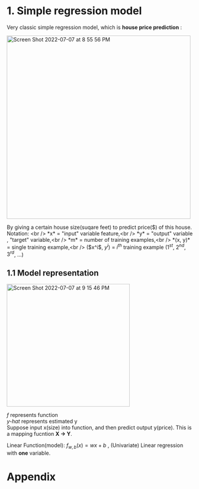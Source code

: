 # 1. Simple regression model
Very classic simple regression model, which is **house price prediction** :

<img width="496" alt="Screen Shot 2022-07-07 at 8 55 56 PM" src="https://user-images.githubusercontent.com/99445916/177895111-eefbb90c-6aa4-4624-8977-d92c301e14d3.png">

By giving a certain house size(suqare feet) to predict price($) of this house.
Notation: <br />
          *x* = "input" variable feature,<br />
          *y* = "output" variable , "target" variable,<br />
          *m* = number of training examples,<br />
          *(x, y)* = single training example,<br />
          ($x^i$, $y^i$) = $i^{th}$ training example ($1^{st}$, $2^{nd}$, $3^{rd}$, ...)<br />
## 1.1 Model representation


<img width="332" alt="Screen Shot 2022-07-07 at 9 15 46 PM" src="https://user-images.githubusercontent.com/99445916/177896993-c9815d23-315b-405f-ad80-bf2fef9c4dc8.png">

*f* represents function <br />
*y-hat* represents estimated y <br />
Suppose input x(size) into function, and then predict output y(price). This is a mapping fucntion **X -> Y**.

Linear Function(model): $f_{w,b}(x) = wx + b$ , (Univariate) Linear regression with **one** variable.



# Appendix

